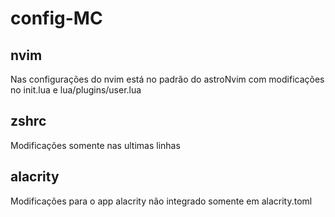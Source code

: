 # config-MC

## nvim
Nas configurações do nvim está no padrão do astroNvim com modificações no init.lua e lua/plugins/user.lua

## zshrc
Modificações somente nas ultimas linhas

## alacrity
Modificações para o app alacrity não integrado somente em alacrity.toml
